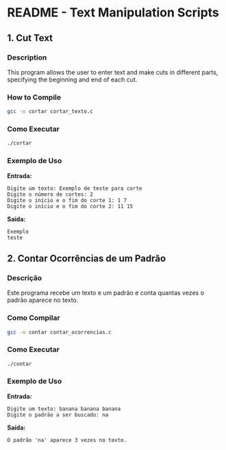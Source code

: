 # README - Text Manipulation Scripts

## 1. Cut Text
### Description
This program allows the user to enter text and make cuts in different parts, specifying the beginning and end of each cut.

### How to Compile
```sh
gcc -o cortar cortar_texto.c
```

### Como Executar
```sh
./cortar
```

### Exemplo de Uso
**Entrada:**
```
Digite um texto: Exemplo de teste para corte
Digite o número de cortes: 2
Digite o início e o fim do corte 1: 1 7
Digite o início e o fim do corte 2: 11 15
```

**Saída:**
```
Exemplo
teste
```

## 2. Contar Ocorrências de um Padrão
### Descrição
Este programa recebe um texto e um padrão e conta quantas vezes o padrão aparece no texto.

### Como Compilar
```sh
gcc -o contar contar_ocorrencias.c
```

### Como Executar
```sh
./contar
```

### Exemplo de Uso
**Entrada:**
```
Digite um texto: banana banana banana
Digite o padrão a ser buscado: na
```

**Saída:**
```
O padrão 'na' aparece 3 vezes no texto.
```

